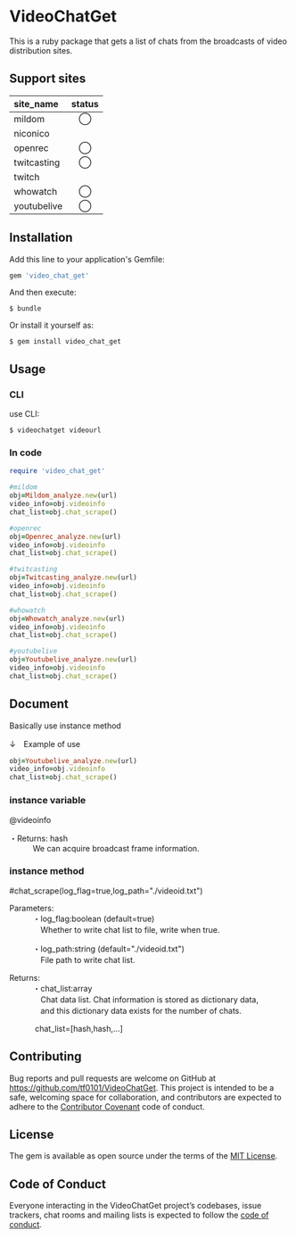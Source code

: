 # VideoChatGet

This is a ruby ​​package that gets a list of chats from the broadcasts of video distribution sites.

## Support sites
|site_name |status |
|:---|:---:|
|mildom |◯ |
|niconico | |
|openrec |◯ |
|twitcasting |◯ |
|twitch | |
|whowatch |◯ |
|youtubelive |◯ |


## Installation

Add this line to your application's Gemfile:

```ruby
gem 'video_chat_get'
```

And then execute:

    $ bundle

Or install it yourself as:

    $ gem install video_chat_get

## Usage
### CLI
use CLI:

    $ videochatget videourl

### In code
```ruby
require 'video_chat_get'

#mildom
obj=Mildom_analyze.new(url)
video_info=obj.videoinfo
chat_list=obj.chat_scrape()

#openrec
obj=Openrec_analyze.new(url)
video_info=obj.videoinfo
chat_list=obj.chat_scrape()

#twitcasting
obj=Twitcasting_analyze.new(url)
video_info=obj.videoinfo
chat_list=obj.chat_scrape()

#whowatch
obj=Whowatch_analyze.new(url)
video_info=obj.videoinfo
chat_list=obj.chat_scrape()

#youtubelive
obj=Youtubelive_analyze.new(url)
video_info=obj.videoinfo
chat_list=obj.chat_scrape()

```

## Document
Basically use instance method

↓　Example of use
```ruby
obj=Youtubelive_analyze.new(url)
video_info=obj.videoinfo
chat_list=obj.chat_scrape()
```

### instance variable
@videoinfo

・Returns: hash  
&emsp;&emsp;&emsp;We can acquire broadcast frame information.  

### instance method  
#chat_scrape(log_flag=true,log_path="./videoid.txt")  
  
Parameters:  
&emsp;&emsp;&emsp;・log_flag:boolean (default=true)  
&emsp;&emsp;&emsp;　Whether to write chat list to file, write when true.  

&emsp;&emsp;&emsp;・log_path:string (default="./videoid.txt")  
&emsp;&emsp;&emsp;　File path to write chat list.  

Returns:  
&emsp;&emsp;&emsp;・chat_list:array  
&emsp;&emsp;&emsp;　Chat data list. Chat information is stored as dictionary data,  
&emsp;&emsp;&emsp;　and this dictionary data exists for the number of chats.  

&emsp;&emsp;&emsp; chat_list=[hash,hash,...]

## Contributing

Bug reports and pull requests are welcome on GitHub at https://github.com/tf0101/VideoChatGet. This project is intended to be a safe, welcoming space for collaboration, and contributors are expected to adhere to the [Contributor Covenant](http://contributor-covenant.org) code of conduct.

## License

The gem is available as open source under the terms of the [MIT License](https://opensource.org/licenses/MIT).

## Code of Conduct

Everyone interacting in the VideoChatGet project’s codebases, issue trackers, chat rooms and mailing lists is expected to follow the [code of conduct](https://github.com/[USERNAME]/video_chat_get/blob/master/CODE_OF_CONDUCT.md).

